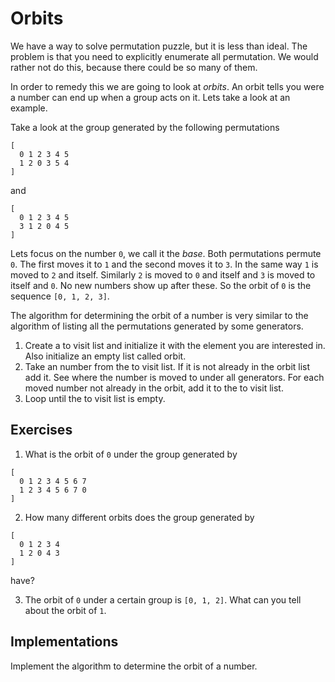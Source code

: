 # Orbits
We have a way to solve permutation puzzle, but it is less than ideal. The
problem is that you need to explicitly enumerate all permutation. We would
rather not do this, because there could be so many of them.

In order to remedy this we are going to look at _orbits_. An orbit tells you
were a number can end up when a group acts on it. Lets take a look at an
example.

Take a look at the group generated by the following permutations

```
[
  0 1 2 3 4 5
  1 2 0 3 5 4
]
```

and

```
[
  0 1 2 3 4 5
  3 1 2 0 4 5
]
```

Lets focus on the number `0`, we call it the _base_. Both permutations permute
`0`. The first moves it to `1` and the second moves it to `3`. In the same way
`1` is moved to `2` and itself. Similarly `2` is moved to `0` and itself and `3`
is moved to itself and `0`. No new numbers show up after these. So the orbit of
`0` is the sequence `[0, 1, 2, 3]`.

The algorithm for determining the orbit of a number is very similar to the
algorithm of listing all the permutations generated by some generators.

1. Create a to visit list and initialize it with the element you are interested
   in. Also initialize an empty list called orbit.
2. Take an number from the to visit list. If it is not already in the orbit
   list add it. See where the number is moved to under all generators. For each
   moved number not already in the orbit, add it to the to visit list.
3. Loop until the to visit list is empty.

## Exercises
1. What is the orbit of `0` under the group generated by
```
[
  0 1 2 3 4 5 6 7
  1 2 3 4 5 6 7 0
]
```

2. How many different orbits does the group generated by
```
[
  0 1 2 3 4
  1 2 0 4 3
]
```

have?

3. The orbit of `0` under a certain group is `[0, 1, 2]`. What can you tell
   about the orbit of `1`.

## Implementations
Implement the algorithm to determine the orbit of a number.
